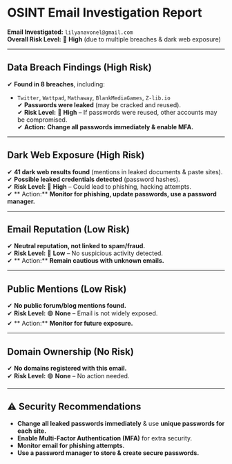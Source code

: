 # OSINT Email Investigation Report
**Email Investigated:** `lilyanavonel@gmail.com`  
**Overall Risk Level:** 🔴 **High** (due to multiple breaches & dark web exposure)  

---

## Data Breach Findings (High Risk)
✔ **Found in 8 breaches**, including:  
   - `Twitter`, `Wattpad`, `Mathaway`, `BlankMediaGames`, `Z-lib.io`  
✔ **Passwords were leaked** (may be cracked and reused).  
✔ **Risk Level:** 🔴 **High** – If passwords were reused, other accounts may be compromised.  
✔ **Action:** **Change all passwords immediately & enable MFA.**  

---

## Dark Web Exposure (High Risk)
✔ **41 dark web results found** (mentions in leaked documents & paste sites).  
✔ **Possible leaked credentials detected** (password hashes).  
✔ **Risk Level:** 🔴 **High** – Could lead to phishing, hacking attempts.  
✔ ** Action:** **Monitor for phishing, update passwords, use a password manager.**  

---

## Email Reputation (Low Risk)
✔ **Neutral reputation, not linked to spam/fraud.**  
✔ **Risk Level:** 🔵 **Low** – No suspicious activity detected.  
✔ ** Action:** **Remain cautious with unknown emails.**  

---

## Public Mentions (Low Risk)
✔ **No public forum/blog mentions found.**  
✔ **Risk Level:** 🟢 **None** – Email is not widely exposed.  
✔ ** Action:** **Monitor for future exposure.**  

---

## Domain Ownership (No Risk)
✔ **No domains registered with this email.**  
✔ **Risk Level:** 🟢 **None** – No action needed.  

---

## ⚠️ Security Recommendations
- **Change all leaked passwords immediately** & use **unique passwords for each site.**  
- **Enable Multi-Factor Authentication (MFA)** for extra security.  
- **Monitor email for phishing attempts.**  
- **Use a password manager to store & create secure passwords.**  

